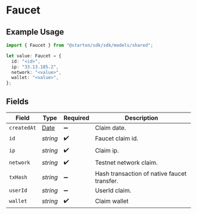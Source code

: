 # Faucet

## Example Usage

```typescript
import { Faucet } from "@starton/sdk/sdk/models/shared";

let value: Faucet = {
  id: "<id>",
  ip: "33.13.185.2",
  network: "<value>",
  wallet: "<value>",
};
```

## Fields

| Field                                                                                         | Type                                                                                          | Required                                                                                      | Description                                                                                   |
| --------------------------------------------------------------------------------------------- | --------------------------------------------------------------------------------------------- | --------------------------------------------------------------------------------------------- | --------------------------------------------------------------------------------------------- |
| `createdAt`                                                                                   | [Date](https://developer.mozilla.org/en-US/docs/Web/JavaScript/Reference/Global_Objects/Date) | :heavy_minus_sign:                                                                            | Claim date.                                                                                   |
| `id`                                                                                          | *string*                                                                                      | :heavy_check_mark:                                                                            | Faucet claim id.                                                                              |
| `ip`                                                                                          | *string*                                                                                      | :heavy_check_mark:                                                                            | Claim ip.                                                                                     |
| `network`                                                                                     | *string*                                                                                      | :heavy_check_mark:                                                                            | Testnet network claim.                                                                        |
| `txHash`                                                                                      | *string*                                                                                      | :heavy_minus_sign:                                                                            | Hash transaction of native faucet transfer.                                                   |
| `userId`                                                                                      | *string*                                                                                      | :heavy_minus_sign:                                                                            | UserId claim.                                                                                 |
| `wallet`                                                                                      | *string*                                                                                      | :heavy_check_mark:                                                                            | Claim wallet                                                                                  |